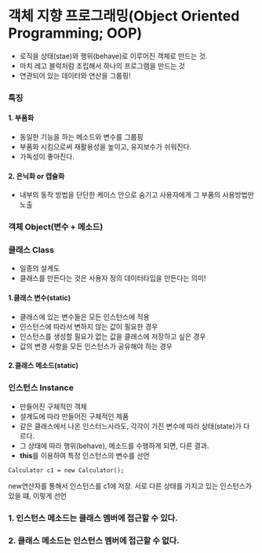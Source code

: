 # 객체 지향 프로그래밍(Object Oriented Programming; OOP)
- 로직을 상태(stae)와 행위(behave)로 이루어진 객체로 만드는 것.
- 마치 레고 블럭처럼 조립해서 하나의 프로그램을 만드는 것
- 연관되어 있는 데이터와 연산을 그룹핑!

### 특징
#### 1. 부품화
- 동일한 기능을 하는 메소드와 변수를 그룹핑
- 부품화 시킴으로써 재활용성을 높이고, 유지보수가 쉬워진다.
- 가독성이 좋아진다.

#### 2. 은닉화 or 캡슐화
- 내부의 동작 방법을 단단한 케이스 안으로 숨기고 사용자에게 그 부품의 사용방법만 노출

### 객체 Object(**변수 + 메소드**)

### 클래스 Class
- 일종의 설계도
- 클래스를 만든다는 것은 사용자 정의 데이터타입을 만든다는 의미!
#### 1.클래스 변수(static)
- 클래스에 있는 변수들은 모든 인스턴스에 적용
- 인스턴스에 따라서 변하지 않는 값이 필요한 경우
- 인스턴스를 생성할 필요가 없는 값을 클래스에 저장하고 싶은 경우
- 값의 변경 사항을 모든 인스턴스가 공유해야 하는 경우
#### 2.클래스 메소드(static)


### 인스턴스 Instance
- 만들어진 구체적인 객체
- 설계도에 따라 만들어진 구체적인 제품
- 같은 클래스에서 나온 인스터느사라도, 각각이 가진 변수에 따라 상태(state)가 다르다.
- 그 상태에 따라 행위(behave), 메소드를 수행하게 되면, 다른 결과.
- **this**를 이용하여 특정 인스턴스의 변수를 선언

```
Calculator c1 = new Calculator();
```
new연산자를 통해서 인스턴스를 c1에 저장. 서로 다른 상태를 가지고 있는 인스턴스가 있을 떄, 이렇게 선언


### 1. 인스턴스 메소드는 클래스 멤버에 접근할 수 있다.
### 2. 클래스 메소드는 인스턴스 멤버에 접근할 수 없다.
